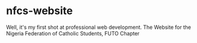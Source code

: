 # nfcs-website
Well, it's my first shot at professional web development. The Website for the Nigeria Federation of Catholic Students, FUTO Chapter
